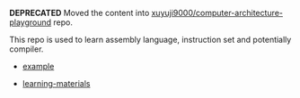 **DEPRECATED** Moved the content into [xuyuji9000/computer-architecture-playground](https://github.com/xuyuji9000/computer-architecture-playground) repo.

This repo is used to learn assembly language, instruction set and potentially compiler.

- [example](./example/README.md)

- [learning-materials](./learning-materials.md)

